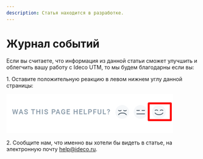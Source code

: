 ```yaml
---
description: Статья находится в разработке.
---
```


# Журнал событий

Если вы считаете, что информация из данной статьи сможет улучшить и облегчить вашу работу с Ideco UTM, то мы будем благодарны если вы:

1\. Оставите положительную реакцию в левом нижнем углу данной страницы:

![](../../.gitbook/assets/reaction.png)

2\. Сообщите нам, что именно вы хотели бы видеть в статье, на электронную почту help@ideco.ru.
